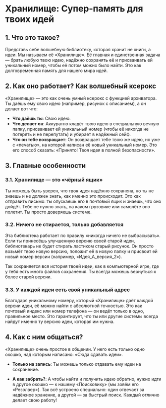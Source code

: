 # Хранилище: Супер-память для твоих идей

## 1. Что это такое?

Представь себе волшебную библиотеку, которая хранит не книги, а идеи. Мы называем её «Хранилище». Её главная и единственная задача — брать любую твою идею, надёжно сохранять её и присваивать ей уникальный номер, чтобы её потом можно было найти. Это как долговременная память для нашего мира идей.

## 2. Как оно работает? Как волшебный ксерокс

«Хранилище» — это как очень умный ксерокс с функцией архиватора. Ты даёшь ему свою идею (например, рисунок с описанием), а он делает вот что:

*   **Что даёшь ты**: Свою идею.
*   **Что делает он**: Аккуратно кладёт твою идею в специальную вечную папку, присваивает ей уникальный номер (чтобы её никогда не потерять и не перепутать) и убирает в надёжный сейф.
*   **Что он тебе возвращает**: Он возвращает тебе твою же идею, но уже с «печатью», на которой написан её новый уникальный номер. Это его способ сказать: «Принято! Твоя идея в полной безопасности».

## 3. Главные особенности

### 3.1. Хранилище — это «чёрный ящик»

Ты можешь быть уверен, что твоя идея надёжно сохранена, но ты не знаешь и не должен знать, как именно это происходит. Это как отправить письмо: ты опускаешь его в почтовый ящик и знаешь, что оно дойдёт. Тебе не нужно знать, на каком грузовике или самолёте оно полетит. Ты просто доверяешь системе.

### 3.2. Ничего не стирается, только добавляется

Эта библиотека работает по правилу «никогда ничего не выбрасывать». Если ты принесёшь улучшенную версию своей старой идеи, библиотекарь не будет стирать ластиком старый рисунок. Он просто возьмёт твою новую версию, положит её в новую папку и присвоит ей новый номер версии (например, «Идея_А_версия_2»).

Так сохраняется вся история твоей идеи, как в компьютерной игре, где у тебя есть много файлов сохранения. Ты всегда можешь вернуться к более старой версии.

### 3.3. У каждой идеи есть свой уникальный адрес

Благодаря уникальному номеру, который «Хранилище» даёт каждой версии идеи, её можно найти с абсолютной точностью. Это как почтовый индекс или номер телефона — он ведёт только в одно, правильное место. Это гарантирует, что ты или другие системы всегда найдут именно ту версию идеи, которая им нужна.

## 4. Как с ним общаться?

«Хранилище» очень простое в общении. У него есть только одно окошко, над которым написано: «Сюда сдавать идеи».

*   **Только на запись**: Ты можешь только отдавать ему идеи на сохранение.

*   **А как забрать?**: А чтобы найти и получить идею обратно, нужно идти в другое окошко — к нашему «Поисковику» (мы зовём его «Резолвер»). Так всё устроено специально: один отвечает за надёжное хранение, а другой — за быстрый поиск. Каждый отлично делает свою работу!